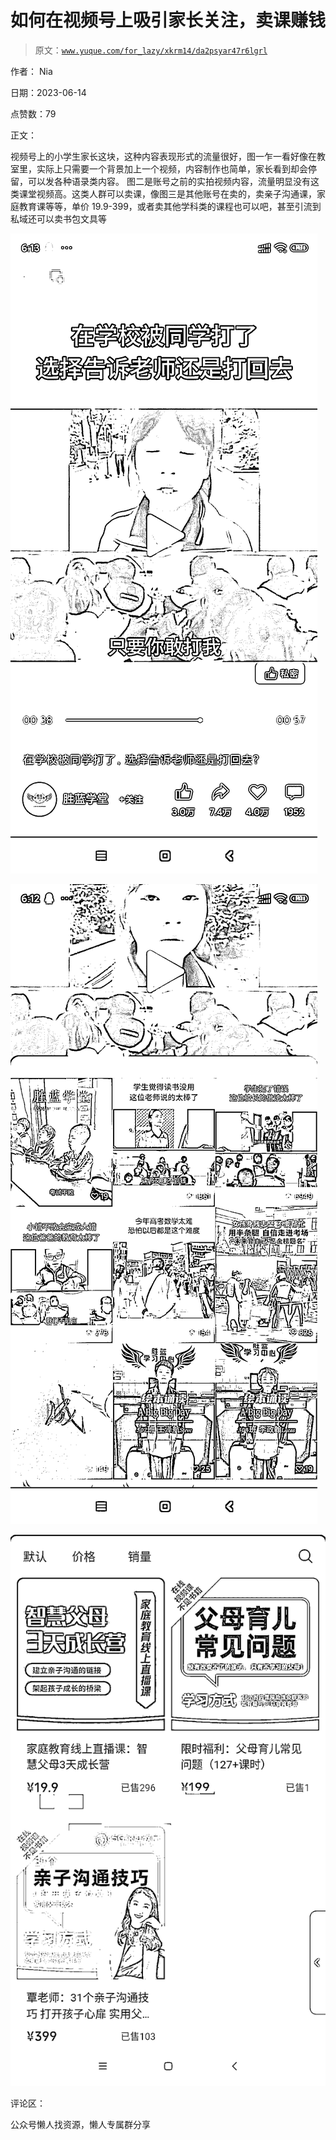# 如何在视频号上吸引家长关注，卖课赚钱

> 原文：[`www.yuque.com/for_lazy/xkrm14/da2psyar47r6lgrl`](https://www.yuque.com/for_lazy/xkrm14/da2psyar47r6lgrl)

作者： Nia

日期：2023-06-14

点赞数：79

正文：

视频号上的小学生家长这块，这种内容表现形式的流量很好，图一乍一看好像在教室里，实际上只需要一个背景加上一个视频，内容制作也简单，家长看到却会停留，可以发各种语录类内容。 图二是账号之前的实拍视频内容，流量明显没有这类课堂视频高。这类人群可以卖课，像图三是其他账号在卖的，卖亲子沟通课，家庭教育课等等，单价 19.9-399，或者卖其他学科类的课程也可以吧，甚至引流到私域还可以卖书包文具等

![](img/e23a41322d760046f1bb46569a5ccebd.png)

![](img/ea99691885c86d337110eef0217f1ee4.png)

![](img/929cba2afc234595c72bde51be32e4ee.png)

评论区：

公众号懒人找资源，懒人专属群分享

